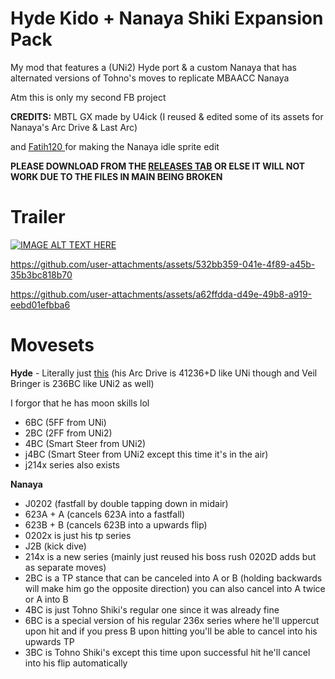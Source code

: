 # Hyde Kido + Nanaya Shiki Expansion Pack
My mod that features a (UNi2) Hyde port & a custom Nanaya that has alternated versions of Tohno's moves to replicate MBAACC Nanaya


Atm this is only my second FB project

**CREDITS:** MBTL GX made by U4ick (I reused & edited some of its assets for Nanaya's Arc Drive & Last Arc)

and [Fatih120 ](https://github.com/Fatih120) for making the Nanaya idle sprite edit

**PLEASE DOWNLOAD FROM THE [RELEASES TAB](https://github.com/ReallyRealer/Hyde-Kido-Nanaya-Shiki-Expansion-Pack/releases) OR ELSE IT WILL NOT WORK DUE TO THE FILES IN MAIN BEING BROKEN**

# Trailer
[![IMAGE ALT TEXT HERE](https://img.youtube.com/vi/wU6msn0UArA/0.jpg)](https://www.youtube.com/watch?v=wU6msn0UArA)

https://github.com/user-attachments/assets/532bb359-041e-4f89-a45b-35b3bc818b70

https://github.com/user-attachments/assets/a62ffdda-d49e-49b8-a919-eebd01efbba6

# Movesets
**Hyde** - Literally just [this](https://wiki.gbl.gg/w/Under_Night_In-Birth/UNI2/Hyde#Move_List) (his Arc Drive is 41236+D like UNi though and Veil Bringer is 236BC like UNi2 as well)

I forgor that he has moon skills lol
- 6BC (5FF from UNi)
- 2BC (2FF from UNi2)
- 4BC (Smart Steer from UNi2)
- j4BC (Smart Steer from UNi2 except this time it's in the air)
- j214x series also exists


**Nanaya** 
- J0202 (fastfall by double tapping down in midair)
- 623A + A (cancels 623A into a fastfall)
- 623B + B (cancels 623B into a upwards flip)
- 0202x is just his tp series
- J2B (kick dive)
- 214x is a new series (mainly just reused his boss rush 0202D adds but as separate moves)
- 2BC is a TP stance that can be canceled into A or B (holding backwards will make him go the opposite direction) you can also cancel into A twice or A into B
- 4BC is just Tohno Shiki's regular one since it was already fine
- 6BC is a special version of his regular 236x series where he'll uppercut upon hit and if you press B upon hitting you'll be able to cancel into his upwards TP
- 3BC is Tohno Shiki's except this time upon successful hit he'll cancel into his flip automatically 



